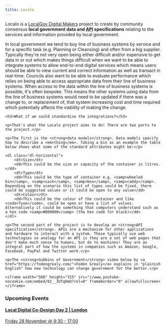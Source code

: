 ```yaml
---
title: Localo
---
```


<p class="lead">Localo is a <a href="http://localgovdigital.info/localgov-digital-makers">LocalGov Digital Makers</a> project to create by community consensus <strong>local government data and <abbr title="Application Programming Interface">API</abbr> specifications</strong> relating to the services and information provided by local government.</p>

<div class="row">
  <div class="col-md-9">
  	<p>In local government we tend to buy line of business systems by service and for a specific task (e.g. Planning or Cleansing) and often from a big supplier. Typically they're not very open being either difficult and/or expensive to get data in or out which makes things difficult when we want to be able to integrate systems to allow end-to-end digital services which means users should be able to view current and correct information as well as transact in real-time. Councils also want to be able to evaluate performance which relies on being able to access appropriate data from their line of business systems. When access to the data within the line of business systems is possible, it's often bespoke. This means the other systems using data from the line of business systems would need to be updated if there was a change to, or replacement of, that system increasing cost and time required which potentially affects the viability of making the change.</p>

  	<h3>What if we could standardise the integrations?</h3>

  	<p>That's what the Localo project aims to do! There are two parts to the project.</p>

  	<p>The first is the <strong>data models</strong>. Data models specify how to describe a <em>thing</em>. Taking a bin as an example the table below shows what some of the standard attributes might be:</p>

  	<dl class="dl-horizontal">
		<dt>Size</dt>
		<dd>This could be the size or capacity of the container in litres.</dd>
		<dt>Type</dt>
		<dd>This could be the type of container e.g. <samp>wheeled bin</samp>, <samp>sack</samp>, <samp>box</samp>, <samp>caddy</samp>. Depending on the scenario this list of types could be fixed, there could be suggested values or it could be open to any value</dd>
		<dt>Colour</dt>
		<dd>This could be the colour of the container and like <code>Tyoe</code>, could be open or have a list of values. Alternatively it could be something that computers understand such as a hex code <samp>#000000</samp> (the hex code for black)</dd>
	</dl>

  	<p>The second part of the project is to develop an <strong>API specification</strong>. APIs are a mechanism for other applications and hardware to interact with a system. These typically use web technologies so analogy for an API is they are a set of web pages that don't make much sense to humans, but do to machines! They are an integral part of how the systems in companies such as Amazon, Google, Facebook, PayPal and Twitter work.</p>

  	<p>The <strong>Gubbins of Government</strong> video below by <a href="https://fodengrealy.com/">Foden Grealy</a> explains in "plainish English" how new technology can change government for the better.</p>

	<iframe width="560" height="315" src="//www.youtube-nocookie.com/embed/02__3UTqXmU?rel=0" frameborder="0" allowfullscreen></iframe>

  </div>
  <div class="col-md-2 col-md-push-1">
    <h3>Upcoming Events</h3>
	<div class="list-group">
		  <a href="http://www.localdirect.gov.uk/event/local-digital-co-design-day-2/" class="list-group-item">
				<h4 class="list-group-item-heading">Local Digital Co-Design Day 2 | London</h4>
				<p class="list-group-item-text">Friday 28 November @ 9:30 - 17:00</p>
		  </a>
	</div>
  </div>
</div>